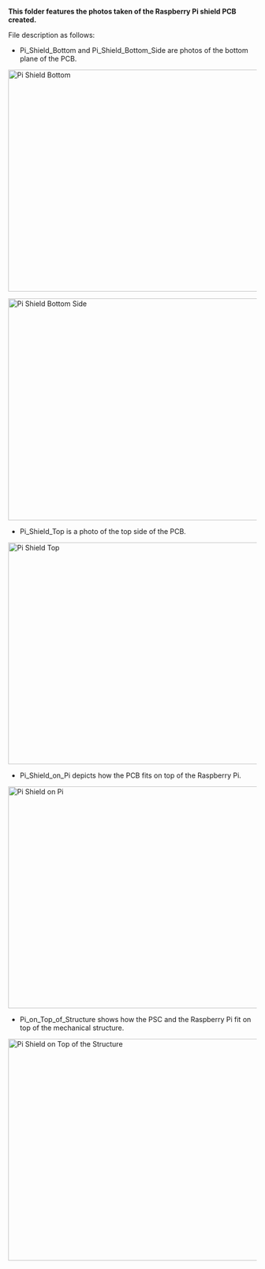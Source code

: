 **This folder features the photos taken of the Raspberry Pi shield PCB created.**

File description as follows:

- Pi_Shield_Bottom and Pi_Shield_Bottom_Side are photos of the bottom plane of the PCB.

<p align="left">
	<img src="https://github.com/Pschiee/Perfect-Colour/blob/master/Documentation/PCB_Design/PCB_Photos/Pi_Shield/Pi_Shield_Bottom.jpg" 
	 title="Pi Shield Bottom" width="600" height="450" ></a></p>
   
<p align="left">
	<img src="https://github.com/Pschiee/Perfect-Colour/blob/master/Documentation/PCB_Design/PCB_Photos/Pi_Shield/Pi_Shield_Bottom_Side.jpg" 
	 title="Pi Shield Bottom Side" width="600" height="450" ></a></p>
   
- Pi_Shield_Top is a photo of the top side of the PCB.

<p align="left">
	<img src="https://github.com/Pschiee/Perfect-Colour/blob/master/Documentation/PCB_Design/PCB_Photos/Pi_Shield/Pi_Shield_Top.jpg" 
	 title="Pi Shield Top" width="600" height="450" ></a></p>

- Pi_Shield_on_Pi depicts how the PCB fits on top of the Raspberry Pi.

<p align="left">
	<img src="https://github.com/Pschiee/Perfect-Colour/blob/master/Documentation/PCB_Design/PCB_Photos/Pi_Shield/Pi_Shield_on_Pi.jpg" 
	 title="Pi Shield on Pi" width="600" height="450" ></a></p>

- Pi_on_Top_of_Structure shows how the PSC and the Raspberry Pi fit on top of the mechanical structure.

<p align="left">
	<img src="https://github.com/Pschiee/Perfect-Colour/blob/master/Documentation/PCB_Design/PCB_Photos/Pi_Shield/Pi_on_Top_of_Structure.jpg" 
	 title="Pi Shield on Top of the Structure" width="600" height="450" ></a></p>
